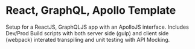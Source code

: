 # React, GraphQL, Apollo Template #

Setup for a ReactJS, GraphQLJS app with an ApolloJS interface. Includes Dev/Prod Build scripts with both server side (gulp) and client side (webpack) interated transpiling and unit testing with API Mocking.
